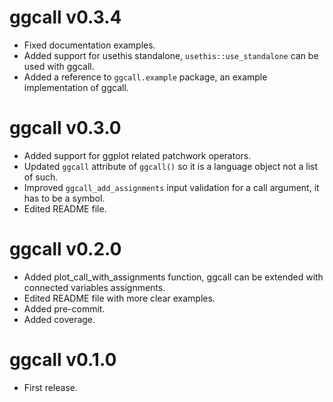 # ggcall v0.3.4

* Fixed documentation examples.
* Added support for usethis standalone, `usethis::use_standalone` can be used with ggcall.
* Added a reference to `ggcall.example` package, an example implementation of ggcall.

# ggcall v0.3.0

* Added support for ggplot related patchwork operators.
* Updated `ggcall` attribute of `ggcall()` so it is a language object not a list of such.
* Improved `ggcall_add_assignments` input validation for a call argument, it has to be a symbol.
* Edited README file.

# ggcall v0.2.0

* Added plot_call_with_assignments function, ggcall can be extended with connected variables assignments.
* Edited README file with more clear examples.
* Added pre-commit.
* Added coverage.

# ggcall v0.1.0

* First release.
